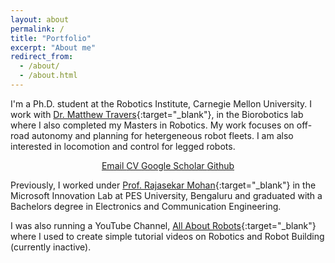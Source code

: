 ```yaml
---
layout: about
permalink: /
title: "Portfolio"
excerpt: "About me"
redirect_from: 
  - /about/
  - /about.html
---
```



I'm a Ph.D. student at the Robotics Institute, Carnegie Mellon University. I work with [Dr. Matthew Travers](https://www.ri.cmu.edu/ri-faculty/matthew-j-travers/){:target="_blank"}, in the Biorobotics lab where I also completed my Masters in Robotics. My work focuses on off-road autonomy and planning for hetergeneous robot fleets. I am also interested in locomotion and control for legged robots.

<p style="text-align: center"> <a href="mailto:{{site.author.email}}"  rel="permalink" class="btn3" target="_blank"> <i class="fa fa-fw fa-envelope" aria-hidden="true"></i> Email </a> <a href="{{site.author.cv}}"  rel="permalink" class="btn3" target="_blank"> <i class="fa fa-fw fa-file" aria-hidden="true"></i> CV </a> <a href="{{ site.author.googlescholar }}"  rel="permalink" class="btn3" target="_blank"> <i class="fas fa-fw fa-graduation-cap" aria-hidden="true"></i> Google Scholar </a> <a href="https://www.github.com/{{ site.author.github }}" rel="permalink" class="btn3" target="_blank"> <i class="fab fa-fw fa-github"  aria-hidden="true"></i> Github </a> </p>

Previously, I worked under [Prof. Rajasekar Mohan](https://staff.pes.edu/nm1270){:target="_blank"} in the Microsoft Innovation Lab at PES University, Bengaluru and graduated with a Bachelors degree in Electronics and Communication Engineering. 
 
I was also running a YouTube Channel, [All About Robots]({{site.author.youtube}}){:target="_blank"} where I used to create simple tutorial videos on Robotics and Robot Building (currently inactive).

<!-- <p style="text-align: center"> You can checkout my work using these links:  <br>
<a href="{{ base_path }}/research"  rel="permalink" class="btn3"> Research </a> <a href="{{ base_path }}/publications"  rel="permalink" class="btn3"> Publications </a> <a href="{{ base_path }}/projects"  rel="permalink" class="btn3"> Projects </a></p> -->






